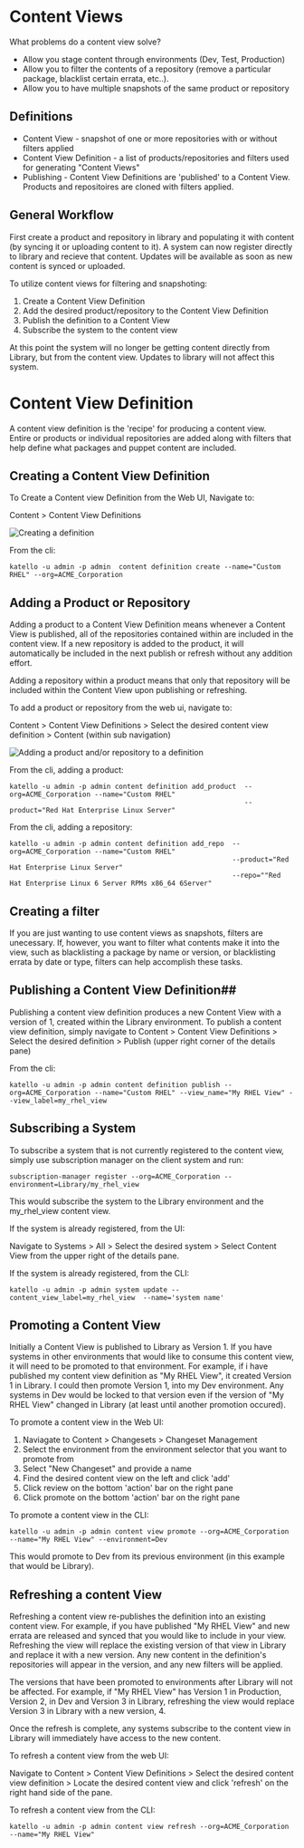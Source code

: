 # Content Views #

What problems do a content view solve?
 * Allow you stage content through environments (Dev, Test, Production)
 * Allow you to filter the contents of a repository (remove a particular package, blacklist certain errata, etc..).
 * Allow you to have multiple snapshots of the same product or repository

## Definitions ##


 * Content View - snapshot of one or more repositories with or without filters applied
 * Content View Definition - a list of products/repositories and filters used for generating "Content Views"
 * Publishing - Content View Definitions are 'published' to a Content View.  Products and repositoires are cloned with filters applied.


## General Workflow ##

First create a product and repository in library and populating it with content (by syncing it or uploading content to it).
A system can now register directly to library and recieve that content.  Updates will be available as soon as new content is synced or uploaded.

To utilize content views for filtering and snapshoting:

1. Create a Content View Definition
2. Add the desired product/repository to the Content View Definition
3. Publish the definition to a Content View
4. Subscribe the system to the content view

At this point the system will no longer be getting content directly from Library, but from the content view. Updates to library will not affect this system.


# Content View Definition #

A content view definition is the 'recipe' for producing a content view.  
Entire or products or individual repositories are added along with filters that help define what packages and puppet content are included.

## Creating a Content View Definition ##

To Create a Content view Definition from the Web UI, Navigate to:

Content > Content View Definitions

![Creating a definition](content_views/definition_create.png)

From the cli:

```katello -u admin -p admin  content definition create --name="Custom RHEL" --org=ACME_Corporation```


## Adding a Product or Repository ##

Adding a product to a Content View Definition means whenever a Content View is published, all of the repositories contained within are included in the content view.
If a new repository is added to the product, it will automatically be included in the next publish or refresh without any addition effort.

Adding a repository within a product means that only that repository will be included within the Content View upon publishing or refreshing.

To add a product or repository from the web ui, navigate to:

Content > Content View Definitions > Select the desired content view definition > Content (within sub navigation)

![Adding a product and/or repository to a definition](content_views/definition_repo_product.png)

From the cli, adding a product:

```
katello -u admin -p admin content definition add_product  --org=ACME_Corporation --name="Custom RHEL"
                                                          --product="Red Hat Enterprise Linux Server"
```

From the cli, adding a repository:

```
katello -u admin -p admin content definition add_repo  --org=ACME_Corporation --name="Custom RHEL"
                                                       --product="Red Hat Enterprise Linux Server"
                                                       --repo=""Red Hat Enterprise Linux 6 Server RPMs x86_64 6Server"
``` 

## Creating a filter ##

If you are just wanting to use content views as snapshots, filters are unecessary.  If, however, you want to filter what contents make it into the view, such as blacklisting a package by name or version, or blacklisting errata by date or type, filters can help accomplish these tasks.


## Publishing a Content View Definition##
 
Publishing a content view definition produces a new Content View with a version of 1, created within the Library environment.
To publish a content view definition, simply navigate to Content > Content View Definitions > Select the desired definition > Publish (upper right corner of the details pane)

<SCREENSHOT GOES HERE>

From the cli:

```
katello -u admin -p admin content definition publish --org=ACME_Corporation --name="Custom RHEL" --view_name="My RHEL View" --view_label=my_rhel_view
```


Subscribing a System
--------------------

To subscribe a system that is not currently registered to the content view, simply use subscription manager on the client system and run:

```
subscription-manager register --org=ACME_Corporation --environment=Library/my_rhel_view

```

This would subscribe the system to the Library environment and the my_rhel_view content view.

If the system is already registered, from the UI:

Navigate to Systems > All > Select the desired system > Select Content View from the upper right of the details pane.

<SCREEN SHOT GOES HERE>


If the system is already registered, from the CLI:
```
katello -u admin -p admin system update --content_view_label=my_rhel_view  --name='system name'
```



Promoting a Content View
------------------------

Initially a Content View is published to Library as Version 1.  If you have systems in other environments that would like to consume
this content view, it will need to be promoted to that environment.  For example, if i have published my content view definition as
"My RHEL View", it created Version 1 in Library.  I could then promote Version 1, into my Dev environment.  Any systems in Dev would be locked
to that version even if the version of "My RHEL View" changed in Library (at least until another promotion occured).  

To promote a content view in the Web UI:
 1. Naviagate to Content > Changesets > Changeset Management
 1. Select the environment from the environment selector that you want to promote from
 1. Select "New Changeset" and provide a name
 1. Find the desired content view on the left and click 'add'
 1. Click review on the bottom 'action' bar on the right pane
 1. Click promote on the bottom 'action' bar on the right pane

<SCREEN SHOTS GO HERE> 



To promote a content view in the CLI:
```
katello -u admin -p admin content view promote --org=ACME_Corporation --name="My RHEL View" --environment=Dev
```

This would promote to Dev from its previous environment (in this example that would be Library).


Refreshing a content View
-------------------------

Refreshing a content view re-publishes the definition into an existing content view.  For example, if you have published "My RHEL View" and
new errata are released and synced that you would like to include in your view.  Refreshing the view will replace the existing version of that 
view in Library and replace it with a new version.  Any new content in the definition's repositories will appear in the version, and any new filters will 
be applied.

The versions that have been promoted to environments after Library will not be affected.  For example, if "My RHEL View" has Version 1
in Production, Version 2, in Dev and Version 3 in Library, refreshing the view would replace Version 3 in Library with a new version, 4.

Once the refresh is complete, any systems subscribe to the content view in Library will immediately have access to the new content.

To refresh a content view from the web UI:

Navigate to Content > Content View Definitions > Select the desired content view definition > Locate the desired content view and click 'refresh' on the right hand side of the pane.

<SCREENSHOT GOES HERE>

To refresh a content view from the CLI:
```
katello -u admin -p admin content view refresh --org=ACME_Corporation --name="My RHEL View"

```



